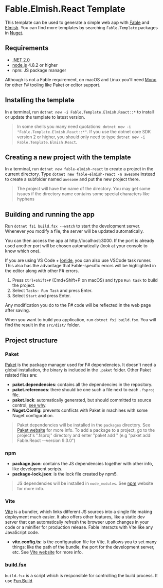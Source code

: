 # Fable.Elmish.React Template

This template can be used to generate a simple web app with [Fable](http://fable.io/) and [Elmish](https://fable-elmish.github.io/).
You can find more templates by searching `Fable.Template` packages in [Nuget](https://www.nuget.org).

## Requirements

* [.NET 2.0](https://www.microsoft.com/en-us/download/details.aspx?id=6041)
* [node.js](https://nodejs.org) 4.8.2 or higher
* npm: JS package manager

Although is not a Fable requirement, on macOS and Linux you'll need [Mono](http://www.mono-project.com/) for other F# tooling like Paket or editor support.

## Installing the template

In a terminal, run `dotnet new -i Fable.Template.Elmish.React::*` to install or update the template to latest version.

> In some shells you many need quotations: `dotnet new -i "Fable.Template.Elmish.React::*"`. If you use the dotnet core SDK version 2 or higher, you should only need to type `dotnet new -i Fable.Template.Elmish.React`.

## Creating a new project with the template

In a terminal, run `dotnet new fable-elmish-react` to create a project in the current directory. Type `dotnet new fable-elmish-react -n awesome` instead to create a subfolder named `awesome` and put the new project there.

> The project will have the name of the directory. You may get some issues if the directory name contains some special characters like hyphens

## Building and running the app

Run `dotnet fsi build.fsx --watch` to start the development server. Whenever you modify a file, the server will be updated automatically.

You can then access the app at http://localhost:3000. If the port is already used another port will be chosen automatically (look at your console to know which one).

If you are using VS Code + [Ionide](http://ionide.io/), you can also use VSCode task runner. This also has the advantage that Fable-specific errors will be highlighted in the editor along with other F# errors.

1. Press `Ctrl+Shift+P` (Cmd+Shift+P on macOS) and type `Run task` to build the project.
2. Select `Tasks: Run Task` and press Enter.
3. Select `Start` and press Enter.

Any modification you do to the F# code will be reflected in the web page after saving.

When you want to build you application, run `dotnet fsi build.fsx`. You will find the result in the `src/dist/` folder.

## Project structure

### Paket

[Paket](https://fsprojects.github.io/Paket/) is the package manager used for F# dependencies. It doesn't need a global installation, the binary is included in the `.paket` folder. Other Paket related files are:

- **paket.dependencies**: contains all the dependencies in the repository.
- **paket.references**: there should be one such a file next to each `.fsproj` file.
- **paket.lock**: automatically generated, but should committed to source control, [see why](https://fsprojects.github.io/Paket/faq.html#Why-should-I-commit-the-lock-file).
- **Nuget.Config**: prevents conflicts with Paket in machines with some Nuget configuration.

> Paket dependencies will be installed in the `packages` directory. See [Paket website](https://fsprojects.github.io/Paket/) for more info.
> To add a package to a project, go to the project's ".fsproj" directory and enter "paket add <package>" (e.g "paket add Fable.React --version 9.3.0")

### npm

- **package.json**: contains the JS dependencies together with other info, like development scripts.
- **package-lock.json**: is the lock file created by npm5.

> JS dependencies will be installed in `node_modules`. See [npm](https://www.npmjs.com/) website for more info.

### Vite

[Vite](https://vitejs.dev/) is a bundler, which links different JS sources into a single file making deployment much easier. It also offers other features, like a static dev server that can automatically refresh the browser upon changes in your code or a minifier for production release. Fable interacts with Vite like any JavaScript code.

- **vite.config.ts**: is the configuration file for Vite. It allows you to set many things: like the path of the bundle, the port for the development server, etc. See [Vite website](https://vitejs.dev/) for more info.

### build.fsx

`build.fsx` is a script which is responsible for controlling the build process. It use [Fun.Build](https://github.com/slaveOftime/Fun.Build).

